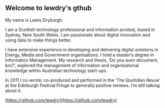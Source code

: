 ## Welcome to lewdry's gthub

My name is Lewis Dryburgh.

I am a Scottish technology professional and information acrobat, based in Sydney, New South Wales. I am passionate about digital innovation and using data to make things better.

I have extensive experience in developing and delivering digital solutions in Energy, Media and Government organisations. I hold a master’s degree in Information Management. My research and thesis, ‘Do you even document, bro?’, explored the management of information and organisational knowledge within Australian technology start-ups.

In 2011 I co-wrote; co-produced and performed in the ‘The Quotidian Revue’ at the Edinburgh Festival Fringe to generally positive reviews. I’m still talking about it.

[https://github.com/lewdry](https://github.com/lewdry)
